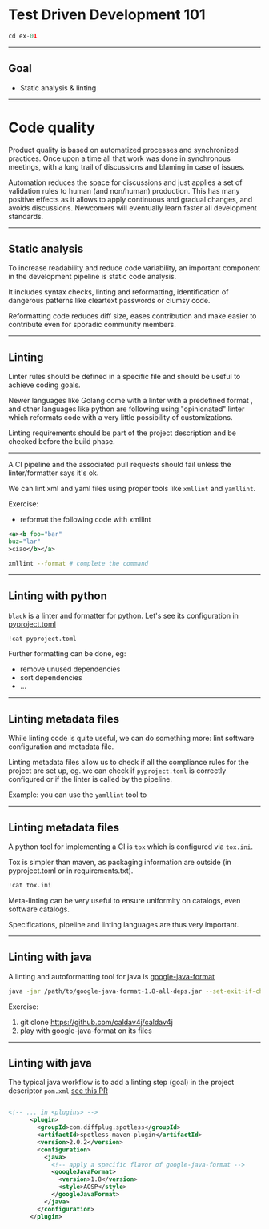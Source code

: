 # Test Driven Development 101


```python
cd ex-01
```
---


## Goal

  - Static analysis & linting

---


# Code quality

Product quality is based on automatized processes and synchronized practices.
Once upon a time all that work was done in synchronous meetings, with a long
trail of discussions and blaming in case of issues.

Automation reduces the space for discussions and just applies a set of
 validation rules to human (and non/human) production.
This has many  positive effects as it allows to apply continuous and
 gradual changes, and avoids discussions. 
Newcomers will eventually learn faster all development standards. 

----

## Static analysis

To increase readability and reduce code variability, an important component
in the development pipeline is static code analysis.

It includes syntax checks, linting and reformatting, identification of
 dangerous patterns like cleartext passwords or clumsy code.

Reformatting code reduces diff size, eases contribution and make easier to
 contribute even for sporadic community members.

----
 
## Linting

Linter rules should be defined in a specific file and should be useful to
 achieve coding goals.
 
Newer languages like Golang come with a linter with a predefined format
, and other languages like python are following using "opinionated" linter
 which reformats code with a very little possibility of customizations.
 
Linting requirements should be part of the project description and be
 checked before the build phase.

----
 
A CI pipeline and the associated pull requests should fail unless
the linter/formatter says it's ok.

We can lint xml and yaml files using proper tools like `xmllint` and `yamllint`.

Exercise: 

- reformat the following code with xmllint

```xml
<a><b foo="bar"
buz="lar"
>ciao</b></a>
```


```bash
xmllint --format # complete the command
```

----

## Linting with python

`black` is a linter and formatter for python.
Let's see its configuration in [pyproject.toml](pyproject.toml)

```python
!cat pyproject.toml

```

Further formatting can be done, eg:

- remove unused dependencies
- sort dependencies
- ...

----

## Linting metadata files

While linting code is quite useful, we can do something more: lint software
 configuration and metadata file.
 
Linting metadata files allow us to check if all the compliance rules for
 the project are set up, eg. we can check if `pyproject.toml` is correctly
  configured or if the linter is called by the pipeline.
  
Example: you can use the `yamllint` tool to 

----

## Linting metadata files

A python tool for implementing a CI  is `tox` which is
 configured via `tox.ini`. 

Tox is simpler than maven, as packaging information are outside (in
 pyproject.toml or in requirements.txt).
 
```python
!cat tox.ini
```

Meta-linting can be very useful to ensure uniformity on catalogs, even
 software catalogs.

Specifications, pipeline and linting languages are thus very important.

---

## Linting with java

A linting and autoformatting tool for java is
[google-java-format](https://github.com/google/google-java-format)


```bash
java -jar /path/to/google-java-format-1.8-all-deps.jar --set-exit-if-changed 
```

Exercise:

1. git clone https://github.com/caldav4j/caldav4j
2. play with google-java-format on its files

----

## Linting with java

The typical java workflow is to add a linting step (goal) in the project
 descriptor `pom.xml` [see this PR](https://github.com/caldav4j/caldav4j/pull/127/files)
 
```xml

<!-- ... in <plugins> -->
      <plugin>
        <groupId>com.diffplug.spotless</groupId>
        <artifactId>spotless-maven-plugin</artifactId>
        <version>2.0.2</version>
        <configuration>
          <java>
            <!-- apply a specific flavor of google-java-format -->
            <googleJavaFormat>
              <version>1.8</version>
              <style>AOSP</style>
            </googleJavaFormat>
          </java>
        </configuration>
      </plugin>
```

